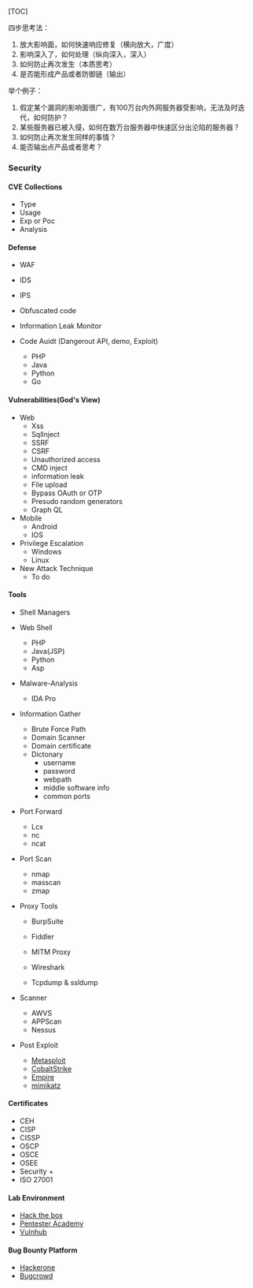 [TOC]

四步思考法：

1. 放大影响面，如何快速响应修复（横向放大，广度）
2. 影响深入了，如何处理（纵向深入，深入）
3. 如何防止再次发生（本质思考）
4. 是否能形成产品或者防御链（输出）

举个例子：

1. 假定某个漏洞的影响面很广，有100万台内外网服务器受影响，无法及时迭代，如何防护？
2. 某些服务器已被入侵，如何在数万台服务器中快速区分出沦陷的服务器？
3. 如何防止再次发生同样的事情？
4. 能否输出点产品或者思考？

### Security

#### CVE Collections

- Type
- Usage
- Exp or Poc
- Analysis

#### Defense

- WAF

- IDS

- IPS

- Obfuscated code

- Information Leak Monitor
- Code Auidt (Dangerout API, demo, Exploit)
  - PHP
  - Java
  - Python
  - Go

#### Vulnerabilities(God's View)

- Web 
  - Xss
  - SqlInject
  - SSRF
  - CSRF
  - Unauthorized access
  - CMD inject
  - information leak
  - File upload
  - Bypass OAuth or OTP 
  - Presudo random generators
  - Graph QL
- Mobile 
  - Android
  - IOS
- Privilege Escalation
  - Windows
  - Linux
- New Attack Technique
  - To do

#### Tools

- Shell Managers
- Web Shell
  - PHP
  - Java(JSP)
  - Python
  - Asp
- Malware-Analysis
  - IDA Pro
- Information Gather

  - Brute Force Path
  - Domain Scanner
  - Domain certificate
  - Dictonary
    - username
    - password
    - webpath
    - middle software info
    - common ports
- Port Forward
  - Lcx
  - nc
  - ncat
- Port Scan
  - nmap
  - masscan
  - zmap
- Proxy Tools
  - BurpSuite

  - Fiddler

  - MITM Proxy

  - Wireshark

  - Tcpdump & ssldump
- Scanner
  - AWVS
  - APPScan
  - Nessus
- Post Exploit
  - [Metasploit](https://www.metasploit.com/)
  - [CobaltStrike](https://www.cobaltstrike.com/)
  - [Empire](http://www.powershellempire.com/)
  - [mimikatz](https://github.com/gentilkiwi/mimikatz)

#### Certificates

- CEH
- CISP
- CISSP
- OSCP
- OSCE
- OSEE
- Security +
- ISO 27001

#### Lab Environment

- [Hack the box](https://www.hackthebox.eu/)
- [Pentester Academy](https://www.pentesteracademy.com/)
- [Vulnhub](https://www.vulnhub.com/)

#### Bug Bounty Platform

- [Hackerone](http://hackerone.com/)
- [Bugcrowd](https://www.bugcrowd.com/)